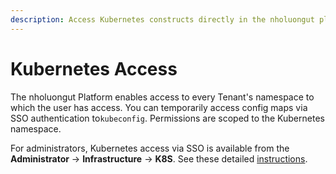 ```yaml
---
description: Access Kubernetes constructs directly in the nholuongut platform
---
```


# Kubernetes Access

The nholuongut Platform enables access to every Tenant's namespace to which the user has access. You can temporarily access config maps via SSO authentication to`kubeconfig`.  Permissions are scoped to the Kubernetes namespace.&#x20;

For administrators, Kubernetes access via SSO is available from the **Administrator** -> **Infrastructure** -> **K8S**. See these detailed [instructions](../../kubernetes-overview/kubectl-setup/kubectl-token.md).
